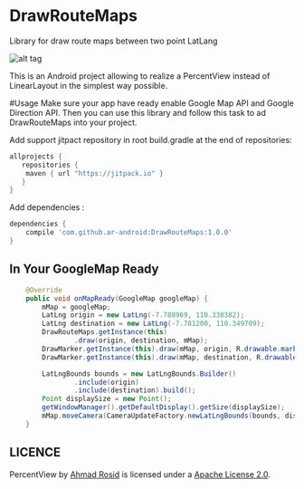# DrawRouteMaps
Library for draw route maps between two point LatLang

![alt tag](https://github.com/ar-android/DrawRouteMaps/raw/master/example-app.png)

This is an Android project allowing to realize a PercentView instead of LinearLayout in the simplest way possible.

#Usage
Make sure your app have ready enable Google Map API and Google Direction API. Then you can use this library and follow this task to ad DrawRouteMaps into your project.

Add support jitpact repository in root build.gradle at the end of repositories:
```gradle
allprojects {
   repositories {
	maven { url "https://jitpack.io" }
   }
}
```
Add dependencies :
```gradle
dependencies {
    compile 'com.github.ar-android:DrawRouteMaps:1.0.0'
}
```

In Your GoogleMap Ready
-----
```java
    @Override
    public void onMapReady(GoogleMap googleMap) {
        mMap = googleMap;
        LatLng origin = new LatLng(-7.788969, 110.338382);
        LatLng destination = new LatLng(-7.781200, 110.349709);
        DrawRouteMaps.getInstance(this)
                .draw(origin, destination, mMap);
        DrawMarker.getInstance(this).draw(mMap, origin, R.drawable.marker_a, "Origin Location");
        DrawMarker.getInstance(this).draw(mMap, destination, R.drawable.marker_b, "Destination Location");

        LatLngBounds bounds = new LatLngBounds.Builder()
                .include(origin)
                .include(destination).build();
        Point displaySize = new Point();
        getWindowManager().getDefaultDisplay().getSize(displaySize);
        mMap.moveCamera(CameraUpdateFactory.newLatLngBounds(bounds, displaySize.x, 250, 30));
    }
```

LICENCE
-----

PercentView by [Ahmad Rosid](http://ahmadrosid.com/) is licensed under a [Apache License 2.0](http://www.apache.org/licenses/LICENSE-2.0).
